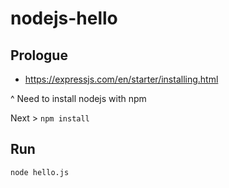 # nodejs-hello

## Prologue
- https://expressjs.com/en/starter/installing.html

^ Need to install nodejs with npm

Next > `npm install`

## Run
```bash
node hello.js
```

